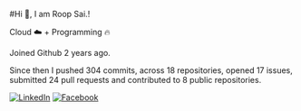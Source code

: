 #Hi 👋, I am Roop Sai.!

Cloud ☁️ + Programming 🔥 

Joined Github 2 years ago.

Since then I pushed 304 commits, across 18 repositories, opened 17 issues, submitted 24 pull requests and contributed to 8 public repositories.

[![LinkedIn](https://img.shields.io/badge/LinkedIn-blue.svg?style=for-the-badge&logo=linkedin)](https://www.linkedin.com/in/roopsai/)
[![Facebook](https://img.shields.io/badge/facebook-blue.svg?style=for-the-badge&logo=facebook&logoColor=white)](https://www.facebook.com/roopsai.surampudi.1)
